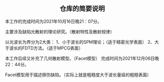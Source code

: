 <h2 align = "center"> 仓库的简要说明 </h2>

本工作的完成时间为2021年10月16日晚21：07分。

主要涉及缺陷光散射的理论研究。（散射特性及散射规律）

以光波长为界分为2大类：
1、小于波长的SPM理论；（适于精密光学表面）
2、大于波长的FDTD方法。（适于MPCG表面）

本工作后续又补充了几何散射模型。（Facet模型）    完成时间为2021年12月06日晚22：44分。

Facet模型用于描述擦伤缺陷。（实际上就是粗糙度大于波长量级的粗糙表面）